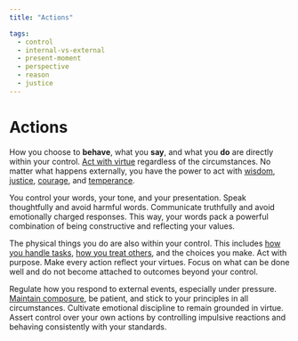 ```yaml
---
title: "Actions"

tags:
  - control
  - internal-vs-external
  - present-moment
  - perspective
  - reason
  - justice
---
```


# Actions

How you choose to **behave**, what you **say**, and what you **do** are directly
within your control. [Act with virtue](acting-virtue.md) regardless of the
circumstances. No matter what happens externally, you have the power to act with
[wisdom](wisdom.md), [justice](justice.md), [courage](courage.md), and
[temperance](temperance.md).

You control your words, your tone, and your presentation. Speak thoughtfully and
avoid harmful words. Communicate truthfully and avoid emotionally charged
responses. This way, your words pack a powerful combination of being
constructive and reflecting your values.

The physical things you do are also within your control. This includes [how you
handle tasks](actions.md), [how you treat others](duty-others.md), and the
choices you make. Act with purpose. Make every action reflect your virtues.
Focus on what can be done well and do not become attached to outcomes beyond
your control.

Regulate how you respond to external events, especially under pressure.
[Maintain composure](emotional-resilience.md), be patient, and stick to your
principles in all circumstances. Cultivate emotional discipline to remain
grounded in virtue. Assert control over your own actions by controlling
impulsive reactions and behaving consistently with your standards.
